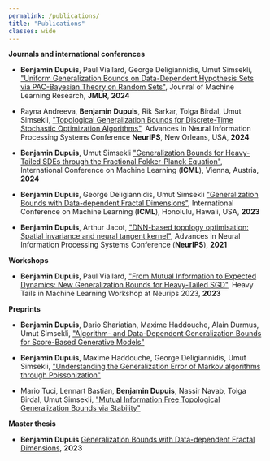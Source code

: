 ```yaml
---
permalink: /publications/
title: "Publications"
classes: wide
---
```


**Journals and international conferences**

* **Benjamin Dupuis**, Paul Viallard, George Deligiannidis, Umut Simsekli, ["Uniform Generalization Bounds on Data-Dependent Hypothesis Sets via PAC-Bayesian Theory on Random Sets"](https://arxiv.org/abs/2404.17442), Jounral of Machine Learning Research,  **JMLR**, **2024**

* Rayna Andreeva, **Benjamin Dupuis**, Rik Sarkar, Tolga Birdal, Umut Simsekli, ["Topological Generalization Bounds for Discrete-Time Stochastic Optimization Algorithms"](https://arxiv.org/abs/2407.08723), Advances in Neural Information Processing Systems Conference **NeurIPS**, New Orleans, USA, **2024**

* **Benjamin Dupuis**, Umut Simsekli ["Generalization Bounds for Heavy-Tailed SDEs through the Fractional Fokker-Planck Equation"](https://arxiv.org/abs/2402.07723), International Conference on Machine Learning (**ICML**), Vienna, Austria, **2024**

* **Benjamin Dupuis**, George Deligiannidis, Umut Simsekli ["Generalization Bounds with Data-dependent Fractal Dimensions"](https://arxiv.org/abs/2302.02766), International Conference on Machine Learning (**ICML**), Honolulu, Hawaii, USA, **2023**

* **Benjamin Dupuis**, Arthur Jacot, ["DNN-based topology optimisation: Spatial invariance and neural tangent kernel"](https://arxiv.org/abs/2106.05710), Advances in Neural Information Processing Systems Conference (**NeurIPS**), **2021**

**Workshops**

* **Benjamin Dupuis**, Paul Viallard, ["From Mutual Information to Expected Dynamics: New Generalization Bounds for Heavy-Tailed SGD"](https://arxiv.org/abs/2312.00427), Heavy Tails in Machine Learning Workshop at Neurips 2023, **2023**

**Preprints**

* **Benjamin Dupuis**, Dario Shariatian, Maxime Haddouche, Alain Durmus, Umut Simsekli, ["Algorithm- and Data-Dependent Generalization Bounds for Score-Based Generative Models"](https://www.arxiv.org/abs/2506.03849)

* **Benjamin Dupuis**, Maxime Haddouche, George Deligiannidis, Umut Simsekli, ["Understanding the Generalization Error of Markov algorithms through Poissonization"](https://arxiv.org/abs/2502.07584)

* Mario Tuci, Lennart Bastian, **Benjamin Dupuis**, Nassir Navab, Tolga Birdal, Umut Simsekli, ["Mutual Information Free Topological Generalization Bounds via Stability"](https://arxiv.org/abs/2507.06775)

**Master thesis**

* **Benjamin Dupuis** [Generalization Bounds with
Data-dependent Fractal Dimensions](../assets/theses/Master_thesis_Benjamin.pdf), **2023**
